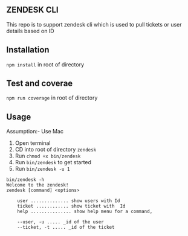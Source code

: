 ## ZENDESK CLI
This repo is to support zendesk cli which is used to pull tickets or user details based on ID


## Installation
```npm install``` in root of directory

## Test and coverae
```npm run coverage``` in root of directory

## Usage

Assumption:- Use Mac

1. Open terminal
2. CD into root of directory ```zendesk```
3. Run ```chmod +x bin/zendesk```
4. Run ```bin/zendesk``` to get started
5. Run ```bin/zendesk -u 1```

```shell
bin/zendesk -h
Welcome to the zendesk!
zendesk [command] <options>

    user .............. show users with Id
    ticket ............ show ticket with  Id
    help ............... show help menu for a command,

    --user, -u ..... _id of the user
    --ticket, -t ..... _id of the ticket 
```

